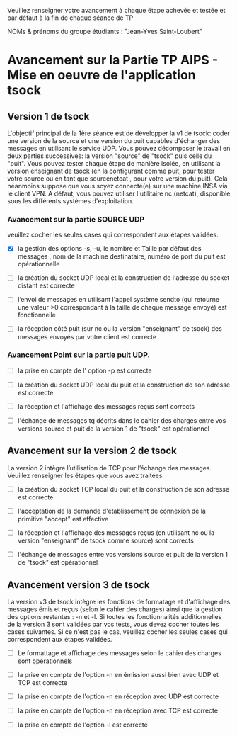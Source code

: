 Veuillez renseigner votre avancement à chaque étape achevée et testée et par défaut à la fin de chaque séance de TP 

NOMs & prénoms du groupe étudiants :  "Jean-Yves Saint-Loubert"

# Avancement sur la Partie TP AIPS - Mise en oeuvre de l'application tsock 

## Version 1 de tsock 
L'objectif principal de la 1ère séance est de développer la v1 de tsock: coder une version de la source et une version du puit capables d'échanger des messages en utilisant le service UDP.  Vous pouvez décomposer le travail en deux parties successives: la version "source" de "tsock" puis celle du "puit". Vous pouvez tester chaque étape de manière isolée, en utilisant la version enseignant de tsock (en la configurant comme puit, pour tester votre source ou en tant que sourcenetcat , pour votre version du puit).  Cela néanmoins suppose que vous soyez connecté(e) sur une machine INSA via le client VPN. A défaut, vous pouvez  utiliser l'utilitaire nc (netcat), disponible sous les différents systèmes d'exploitation. 

### Avancement sur la partie SOURCE UDP
veuillez cocher les seules cases qui correspondent aux étapes validées.  

- [X] la gestion des options -s, -u,  le nombre et Taille par défaut des messages , nom de la machine destinataire,  numéro de port du puit est opérationnelle

- [ ] la création du socket UDP local et la construction de l'adresse du socket distant est correcte

- [ ] l’envoi de messages en utilisant l'appel système sendto (qui retourne une valeur >0 correspondant à la taille de chaque message envoyé) est fonctionnelle 

- [ ] la réception côté puit (sur nc ou la version "enseignant" de tsock) des messages envoyés par votre client est correcte

### Avancement Point sur la partie puit UDP.

- [ ] la prise en compte de l' option -p est correcte

- [ ] la création du socket UDP local du puit et la construction de son adresse est correcte

- [ ] la réception et l'affichage des messages reçus sont corrects

- [ ] l'échange de messages tq décrits dans le cahier des charges entre vos versions source et puit de la version 1 de "tsock" est opérationnel

## Avancement sur la version 2 de tsock
La version 2 intègre l’utilisation de TCP pour l’échange des messages. Veuillez renseigner les étapes que vous avez traitées.  

- [ ] la création du socket TCP local du puit et la construction de son adresse est correcte

- [ ] l'acceptation de la demande d'établissement de connexion de la primitive "accept" est effective 

- [ ] la réception et l'affichage des messages reçus  (en utilisant nc ou la version "enseignant" de tsock comme source)  sont corrects 

- [ ] l'échange de messages entre vos versions source et puit de la version 1 de "tsock" est opérationnel

## Avancement version 3 de tsock

La version v3 de tsock intègre les fonctions de formatage et d'affichage des messages émis et reçus (selon le cahier des charges) ainsi que la gestion des options restantes : -n  et -l. Si toutes les fonctionnalités additionnelles de la version 3 sont validées par vos tests, vous devez cocher toutes les cases suivantes. Si ce n'est pas le cas, veuillez cocher les seules cases qui correspondent aux étapes validées.  

- [ ] Le formattage et affichage des messages selon le cahier des charges sont opérationnels

- [ ] la prise en compte de l'option -n en émission aussi bien avec UDP et TCP est correcte

- [ ] la prise en compte de l'option -n en réception avec UDP est correcte

- [ ] la prise en compte de l'option -n en réception avec TCP est correcte

- [ ] la prise en compte de l'option -l est correcte

